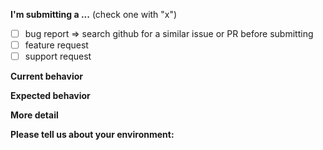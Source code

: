 **I'm submitting a ...**  (check one with "x")

- [ ] bug report => search github for a similar issue or PR before submitting
- [ ] feature request
- [ ] support request

**Current behavior**
<!-- Describe how the bug manifests. -->

**Expected behavior**
<!-- Describe what the behavior would be without the bug. -->

**More detail**
<!-- Please tell us more detail info, like error or -->

**Please tell us about your environment:**